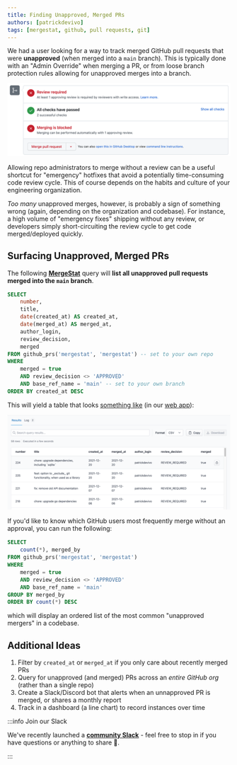 ```yaml
---
title: Finding Unapproved, Merged PRs
authors: [patrickdevivo]
tags: [mergestat, github, pull requests, git]
---
```


We had a user looking for a way to track merged GitHub pull requests that were **unapproved** (when merged into a `main` branch).
This is typically done with an "Admin Override" when merging a PR, or from loose branch protection rules allowing for unapproved merges into a branch.

![GitHub PR admin override](github_pr_admin_override.png)

Allowing repo administrators to merge without a review can be a useful shortcut for "emergency" hotfixes that avoid a potentially time-consuming code review cycle.
This of course depends on the habits and culture of your engineering organization.


*Too many* unapproved merges, however, is probably a sign of something wrong (again, depending on the organization and codebase).
For instance, a high volume of "emergency fixes" shipping without any review, or developers simply short-circuiting the review cycle to get code merged/deployed quickly.

## Surfacing Unapproved, Merged PRs

The following [**MergeStat**](https://docs.mergestat.com/) query will **list all unapproved pull requests merged into the `main` branch**.

```sql
SELECT
    number,
    title,
    date(created_at) AS created_at,
    date(merged_at) AS merged_at, 
    author_login,
    review_decision,
    merged
FROM github_prs('mergestat', 'mergestat') -- set to your own repo
WHERE
    merged = true
    AND review_decision <> 'APPROVED'
    AND base_ref_name = 'main' -- set to your own branch
ORDER BY created_at DESC
```

This will yield a table that looks [something like](https://app.mergestat.com/w/public/query/q/8c9816ec-9c4e-4518-85a0-3ff95ae4566c) (in our [web app](https://app.mergestat.com/)):

![Unapproved PRs in mergestat/mergestat](unapproved_prs_results.png)

If you'd like to know which GitHub users most frequently merge without an approval, you can run the following:

```sql
SELECT
    count(*), merged_by
FROM github_prs('mergestat', 'mergestat')
WHERE
    merged = true
    AND review_decision <> 'APPROVED'
    AND base_ref_name = 'main'
GROUP BY merged_by
ORDER BY count(*) DESC
```

which will display an ordered list of the most common "unapproved mergers" in a codebase.

## Additional Ideas

1. Filter by `created_at` or `merged_at` if you only care about recently merged PRs
2. Query for unapproved (and merged) PRs across an *entire GitHub org* (rather than a single repo)
3. Create a Slack/Discord bot that alerts when an unnapproved PR is merged, or shares a monthly report
4. Track in a dashboard (a line chart) to record instances over time

:::info Join our Slack

We've recently launched a [**community Slack**](https://join.slack.com/t/mergestatcommunity/shared_invite/zt-xvvtvcz9-w3JJVIdhLgEWrVrKKNXOYg) - feel free to stop in if you have questions or anything to share 🎉.

:::
